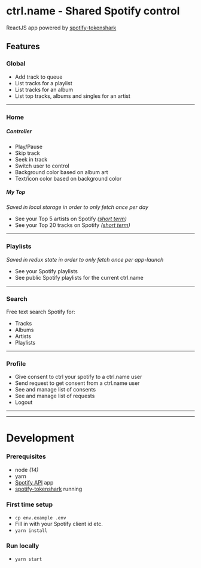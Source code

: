 # ctrl.name - Shared Spotify control
ReactJS app powered by [spotify-tokenshark](https://github.com/oskaremilsson/spotify-tokenshark)

## Features
### Global
* Add track to queue
* List tracks for a playlist
* List tracks for an album
* List top tracks, albums and singles for an artist
---
### Home
##### Controller
* Play/Pause
* Skip track
* Seek in track
* Switch user to control
* Background color based on album art
* Text/icon color based on background color

##### My Top
_Saved in local storage in order to only fetch once per day_
* See your Top 5 artists on Spotify _([short term](https://developer.spotify.com/documentation/web-api/reference-beta/#category-personalization))_
* See your Top 20 tracks on Spotify _([short term](https://developer.spotify.com/documentation/web-api/reference-beta/#category-personalization))_
---
### Playlists
_Saved in redux state in order to only fetch once per app-launch_
* See your Spotify playlists
* See public Spotify playlists for the current ctrl.name
---
### Search
Free text search Spotify for:
* Tracks
* Albums
* Artists
* Playlists
---
### Profile
* Give consent to ctrl your spotify to a ctrl.name user
* Send request to get consent from a ctrl.name user
* See and manage list of consents
* See and manage list of requests
* Logout

---
---

# Development

### Prerequisites
* node _(14)_
* yarn
* [Spotify API](https://developer.spotify.com/) app
* [spotify-tokenshark](https://github.com/oskaremilsson/spotify-tokenshark) running

### First time setup
* `cp env.example .env`
* Fill in with your Spotify client id etc.
* `yarn install`

### Run locally
* `yarn start`
